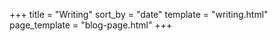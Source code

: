 +++
title = "Writing"
sort_by = "date"
template = "writing.html"
page_template = "blog-page.html"
+++